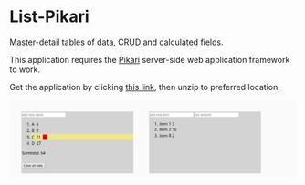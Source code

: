 # List-Pikari
Master-detail tables of data, CRUD and calculated fields.

This application requires the [Pikari](https://github.com/olliNiinivaara/Pikari/) server-side web application framework to work.

Get the application by clicking [this link](https://github.com/olliNiinivaara/List-Pikari/raw/master/dist/listpikari.zip), then unzip to preferred location.

![pic](https://raw.githubusercontent.com/olliNiinivaara/List-Pikari/master/pic.png)
